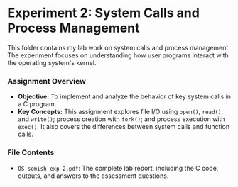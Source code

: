 # Experiment 2: System Calls and Process Management

This folder contains my lab work on system calls and process management. The experiment focuses on understanding how user programs interact with the operating system's kernel.

### **Assignment Overview**

- **Objective:** To implement and analyze the behavior of key system calls in a C program.
- **Key Concepts:** This assignment explores file I/O using `open()`, `read()`, and `write()`; process creation with `fork()`; and process execution with `exec()`. It also covers the differences between system calls and function calls.

### **File Contents**

- `OS-somish exp 2.pdf`: The complete lab report, including the C code, outputs, and answers to the assessment questions.
